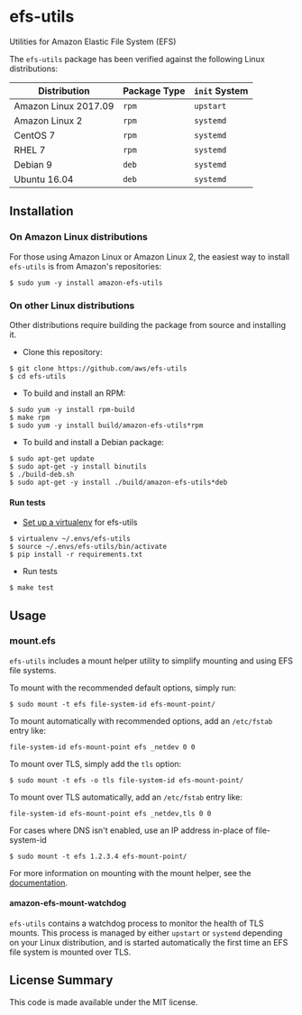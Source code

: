 # efs-utils

Utilities for Amazon Elastic File System (EFS)

The `efs-utils` package has been verified against the following Linux distributions:

| Distribution | Package Type | `init` System |
| ------------ | ------------ | ------------- |
| Amazon Linux 2017.09 | `rpm` | `upstart` |
| Amazon Linux 2 | `rpm` | `systemd` |
| CentOS 7 | `rpm` | `systemd` |
| RHEL 7 | `rpm`| `systemd` |
| Debian 9 | `deb` | `systemd` |
| Ubuntu 16.04 | `deb` | `systemd` |

## Installation

### On Amazon Linux distributions

For those using Amazon Linux or Amazon Linux 2, the easiest way to install `efs-utils` is from Amazon's repositories:

```
$ sudo yum -y install amazon-efs-utils
```

### On other Linux distributions

Other distributions require building the package from source and installing it.

- Clone this repository:

```
$ git clone https://github.com/aws/efs-utils
$ cd efs-utils
```

- To build and install an RPM:

```
$ sudo yum -y install rpm-build
$ make rpm
$ sudo yum -y install build/amazon-efs-utils*rpm
```

- To build and install a Debian package:

```
$ sudo apt-get update
$ sudo apt-get -y install binutils
$ ./build-deb.sh
$ sudo apt-get -y install ./build/amazon-efs-utils*deb
```

#### Run tests

- [Set up a virtualenv](http://libzx.so/main/learning/2016/03/13/best-practice-for-virtualenv-and-git-repos.html) for efs-utils

```
$ virtualenv ~/.envs/efs-utils
$ source ~/.envs/efs-utils/bin/activate
$ pip install -r requirements.txt
```

- Run tests

```
$ make test
```

## Usage

### mount.efs

`efs-utils` includes a mount helper utility to simplify mounting and using EFS file systems.

To mount with the recommended default options, simply run:

```
$ sudo mount -t efs file-system-id efs-mount-point/
```

To mount automatically with recommended options, add an `/etc/fstab` entry like:

```
file-system-id efs-mount-point efs _netdev 0 0
```

To mount over TLS, simply add the `tls` option:

```
$ sudo mount -t efs -o tls file-system-id efs-mount-point/
```

To mount over TLS automatically, add an `/etc/fstab` entry like:

```
file-system-id efs-mount-point efs _netdev,tls 0 0
```

For cases where DNS isn't enabled, use an IP address in-place of file-system-id

```
$ sudo mount -t efs 1.2.3.4 efs-mount-point/
```

For more information on mounting with the mount helper, see the [documentation](https://docs.aws.amazon.com/efs/latest/ug/using-amazon-efs-utils.html).

#### amazon-efs-mount-watchdog

`efs-utils` contains a watchdog process to monitor the health of TLS mounts. This process is managed by either `upstart` or `systemd` depending on your Linux distribution, and is started automatically the first time an EFS file system is mounted over TLS.

## License Summary

This code is made available under the MIT license.

